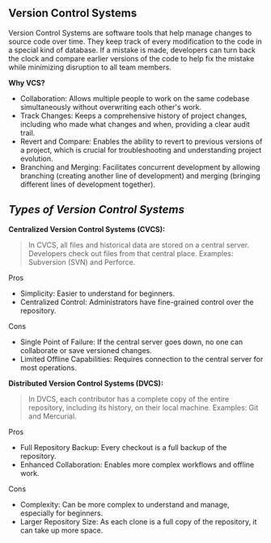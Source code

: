 **Version Control Systems**
---
Version Control Systems are software tools that help manage changes to source code over time. They keep track of every modification to the code in a special kind of database. If a mistake is made, developers can turn back the clock and compare earlier versions of the code to help fix the mistake while minimizing disruption to all team members.

__Why VCS?__
- Collaboration: Allows multiple people to work on the same codebase simultaneously without overwriting each other's work.
- Track Changes: Keeps a comprehensive history of project changes, including who made what changes and when, providing a clear audit trail.
- Revert and Compare: Enables the ability to revert to previous versions of a project, which is crucial for troubleshooting and understanding project evolution.
- Branching and Merging: Facilitates concurrent development by allowing branching (creating another line of development) and merging (bringing different lines of development together).

*Types of Version Control Systems*
-
**Centralized Version Control Systems (CVCS):**
> In CVCS, all files and historical data are stored on a central server. Developers check out files from that central place. Examples: Subversion (SVN) and Perforce.

Pros
 - Simplicity: Easier to understand for beginners.
 - Centralized Control: Administrators have fine-grained control over the repository.

Cons
 - Single Point of Failure: If the central server goes down, no one can collaborate or save versioned changes.
 - Limited Offline Capabilities: Requires connection to the central server for most operations.

**Distributed Version Control Systems (DVCS):**
> In DVCS, each contributor has a complete copy of the entire repository, including its history, on their local machine. Examples: Git and Mercurial.

Pros
 - Full Repository Backup: Every checkout is a full backup of the repository.
 - Enhanced Collaboration: Enables more complex workflows and offline work.

Cons
 - Complexity: Can be more complex to understand and manage, especially for beginners.
 - Larger Repository Size: As each clone is a full copy of the repository, it can take up more space.
